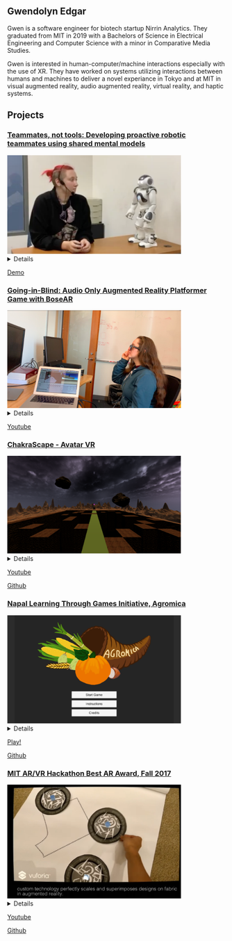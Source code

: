 ## Gwendolyn Edgar

Gwen is a software engineer for biotech startup Nirrin Analytics. They graduated from MIT in 2019 with a Bachelors of Science in Electrical Engineering and Computer Science with a minor in Comparative Media Studies. 

Gwen is interested in human-computer/machine interactions especially with the use of XR. They have worked on systems utilizing interactions between humans and machines to deliver a novel experiance in Tokyo and at MIT in visual augmented reality, audio augmented reality, virtual reality, and haptic systems. 


## Projects


### [Teammates, not tools: Developing proactive robotic teammates using shared mental models](#smm)
<img src="images/nao.png" alt="nao" width="400"/>
<details>
In this demo, I am being prompted by Nao, the small robot, if I wish for it to do a task. This natrual language processing component implemetation was a step foward in my work on proactive, collaborative teammates. The entire demo was done through a cognitive architecture, DIARC. I am developing robots that understand human goals and contribute towards their completion by both proactively aiding humans and effectively dispersing the workload among fellow robots using shared mental models. For this project, I am developing an autonomy software and running a user study to determine the optimal level of proactiveness and use of shared mental models.  
</details>

[Demo](https://youtu.be/-1uy76qiRNc)


### [Going-in-Blind: Audio Only Augmented Reality Platformer Game with BoseAR](#bose)
<img src="images/ar.png" alt="ar" width="400"/>
<details>
In this project, we explored a new kind of game: a “blind platformer.” Using the spatial sound capabilities of Unity in conjunction with Bose Frames, we designed a game where the player uses their ears to navigate. Our first goal was to determine if this was even possible. Then, once we had that, we wanted to make the experience fun, and not frustrating. To that end, we found three guidelines to follow when designing a game meant to be played and navigated with audio only:
(i) offer the player one audio target at a time, (ii) always have a linear path to follow, and (iii) give clear and immediate feedback. 
This project was built by me and another person, and we were both involved in all aspects of designing and implementation.
</details>

[Youtube](https://www.youtube.com/watch?v=XnTTtl0vi3g)


### [ChakraScape - Avatar VR](#avatar)
<img src="images/avatar.png" alt="avatar" width="400"/>
<details>
  Inspired by the popular show Avatar, as part of my class CMS.339, my team developped a virtual reality game. In the game, you solve puzzles using different bending techniques, like the show (e.g. fire bending). My main role in the project was the interface the user experianced. How did they interact in the world? How could we make the experiance feel natural? How could we make each motion unique and capture the essence of different elements - flow for water, force for fire, rotation for air, and lines for earth. While I helped design the puzzles, the majority of my time was focused on getting manipulations from the oculus controllers and finding what data we needed to look for to read each interaction. 
   </details>
   
 [Youtube](https://www.youtube.com/watch?v=A2SIj2BIOAo)
 
 [Github](https://github.com/jimmyz42/avatar-puzzles)

### [Napal Learning Through Games Initiative, Agromica](#agromica)
<img src="images/agromica.png" alt="agromica" width="400"/>
<details>
In one of my classes at MIT, I worked in a team to build a market understanding game designed for use in classrooms as supplemental material for middle school students. My team developed a farm game, where players grow and harvest crops to meet successive quotas. They can also buy and sell crops on an in-game marketplace and borrow money from a bank. Interacting with the marketplace and bank is required to complete some levels. We all spent a lot of time designing the game at the start of the project based on middle school finance and economics lessons from Nepal. I primarily worked on the backend when developing this game, focusing on the general framework, modular pieces and expansion of the game. After the class ended, we gave our work to MIT-Nepal to be further developed and released as an educational game in classrooms. 
    </details>
    
 [Play!](https://darbopp.github.io/)
 
 [Github](https://github.com/Mach131/CMS611-S19Final)

### [MIT AR/VR Hackathon Best AR Award, Fall 2017](#cosplayar)
<img src="images/cosplayAR.png" alt="cosplayAR" width="400"/>
<details>
 Humans have been making clothing the same way since 1860 using inflexible tissue paper designs. These designs assume a dedicated space that will not be disturbed by animals or other people. Our application scales and superimposes clothing patterns on fabric given user input, greately simplifying making clothes and creating a much smoother experiance. Through this app, we hope to decrease the barrier of creating clothes at home. 
 </details>
 
 [Youtube](https://www.youtube.com/watch?v=9dUAmJhmx0w) 
 
 [Github](https://github.com/Reality-Virtually-Hackathon/CosplayAR)



